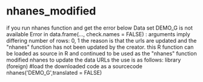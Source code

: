 # nhanes_modified
if you run nhanes function and get the error below
Data set  DEMO_G  is not available
Error in data.frame(..., check.names = FALSE) : 
  arguments imply differing number of rows: 0, 1
the reason is that the urls are updated and the "nhanes" function has not been updated by the creator.
this R function can be loaded as source in R and continued to be used as the "nhanes" function
modified nhanes to update the data URLs
the use is as follows:
library (foreign)
#load the downloaded code as a sourcecode
nhanes('DEMO_G',translated = FALSE)


